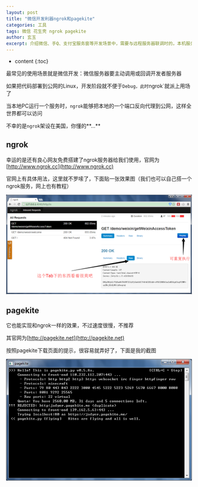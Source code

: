 ```yaml
---
layout: post
title: "微信开发利器ngrok和pagekite"
categories: 工具
tags: 微信 花生壳 ngrok pagekite
author: 玄玉
excerpt: 介绍微信、手Q、支付宝服务窗等开发场景中，需要与远程服务器联调时的，本机服务代理至互联网的工具。
---
```


* content
{:toc}


最常见的使用场景就是微信开发：微信服务器要主动调用或回调开发者服务器

如果把代码部署到公网的Linux，开发阶段就不便于`Debug，此时`ngrok`就派上用场了

当本地PC运行一个服务时，`ngrok`能够把本地的一个端口反向代理到公网，这样全世界都可以访问

不幸的是`ngrok`架设在美国，你懂的**...**

## ngrok

幸运的是还有良心网友免费搭建了ngrok服务器给我们使用，官网为[http://www.ngrok.cc](http://www.ngrok.cc)

官网上有具体用法，这里就不罗嗦了，下面贴一张效果图（我们也可以自己搭一个ngrok服务，网上也有教程）

![](/img/2015-10-20/wechat-dev-ngrok.png)

## pagekite

它也能实现和ngrok一样的效果，不过速度很慢，不推荐

其官网为[http://pagekite.net](http://pagekite.net)

按照pagekite下载页面的提示，很容易就弄好了，下面是我的截图

![](/img/2015-10-20/wechat-dev-pagekite.png)